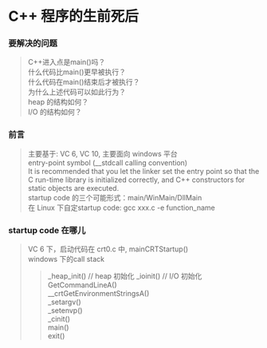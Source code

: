 # C++ 程序的生前死后
### 要解决的问题
> C++进入点是main()吗？  
> 什么代码比main()更早被执行？  
> 什么代码在main()结束后才被执行？  
> 为什么上述代码可以如此行为？  
> heap 的结构如何？  
> I/O 的结构如何？  
### 前言
> 主要基于: VC 6, VC 10, 主要面向 windows 平台  
> entry-point symbol (__stdcall calling convention)  
> It is recommended that you let the linker set the entry point so that the C run-time library is initialized correctly, and C++ constructors for static objects are executed.  
> startup code 的三个可能形式：main/WinMain/DllMain  
> 在 Linux 下自定startup code: gcc xxx.c -e function_name  
### startup code 在哪儿
> VC 6 下，启动代码在 crt0.c 中, mainCRTStartup()   
> windows 下的call stack
>> _heap_init()  // heap 初始化 
>> _ioinit()  // I/O 初始化
>> GetCommandLineA()  
>> __crtGetEnvironmentStringsA()  
>> _setargv()  
>> _setenvp()  
>> _cinit()  
>> main()  
>> exit()  
